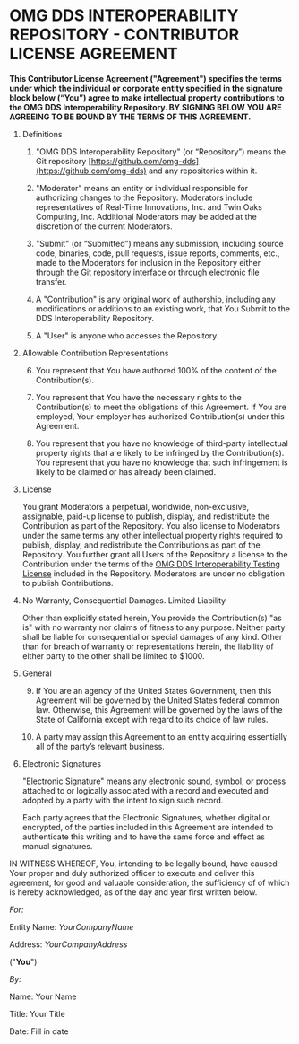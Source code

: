 # OMG DDS INTEROPERABILITY REPOSITORY - CONTRIBUTOR LICENSE AGREEMENT

**This Contributor License Agreement ("Agreement") specifies the terms under which the individual or corporate entity specified in the signature block below (“You”) agree to make intellectual property contributions to the OMG DDS Interoperability Repository.   BY SIGNING BELOW YOU ARE AGREEING TO BE BOUND BY THE TERMS OF THIS AGREEMENT.**

1. Definitions

    1. "OMG DDS Interoperability Repository" (or “Repository”) means the Git repository [https://github.com/omg-dds](https://github.com/omg-dds) and any repositories within it.

    2. "Moderator" means an entity or individual responsible for authorizing changes to the Repository.  Moderators include representatives of Real-Time Innovations, Inc. and Twin Oaks Computing, Inc.  Additional Moderators may be added at the discretion of the current Moderators.

    3. "Submit" (or “Submitted”) means any submission, including source code, binaries, code, pull requests, issue reports, comments, etc., made to the Moderators for inclusion in the Repository either through the Git repository interface or through electronic file transfer.   

    4. A "Contribution" is any original work of authorship, including any modifications or additions to an existing work, that You Submit to the DDS Interoperability Repository.

    5. A "User" is anyone who accesses the Repository.

2. Allowable Contribution Representations

    6. You represent that You have authored 100% of the content of the Contribution(s).

    7. You represent that You have the necessary rights to the Contribution(s) to meet the obligations of this Agreement.  If You are employed, Your employer has authorized Contribution(s) under this Agreement.

    8. You represent that you have no knowledge of third-party intellectual property rights that are likely to be infringed by the Contribution(s).  You represent that you have no knowledge that such infringement is likely to be claimed or has already been claimed.

3. License

    You grant Moderators a perpetual, worldwide, non-exclusive, assignable, paid-up license to publish, display, and redistribute the Contribution as part of the Repository.  You also license to Moderators under the same terms any other intellectual property rights required to publish, display, and redistribute the Contributions as part of the Repository.  You further grant all Users of the Repository a license to the Contribution under the terms of the [OMG DDS Interoperability Testing License](../LICENSE.md) included in the Repository.  Moderators are under no obligation to publish Contributions.

4. No Warranty, Consequential Damages.  Limited Liability

    Other than explicitly stated herein, You provide the Contribution(s) "as is" with no warranty nor claims of fitness to any purpose.  Neither party shall be liable for consequential or special damages of any kind.  Other than for breach of warranty or representations herein, the liability of either party to the other shall be limited to $1000.

5. General 

    9. If You are an agency of the United States Government, then this Agreement will be governed by the United States federal common law.  Otherwise, this Agreement will be governed by the laws of the State of California except with regard to its choice of law rules.  

    10. A party may assign this Agreement to an entity acquiring essentially all of the party’s relevant business.

6. Electronic Signatures

    "Electronic Signature" means any electronic sound, symbol, or process attached to or logically associated with a record and executed and adopted by a party with the intent to sign such record.

    Each party agrees that the Electronic Signatures, whether digital or encrypted, of the parties included in this Agreement are intended to authenticate this writing and to have the same force and effect as manual signatures.


IN WITNESS WHEREOF, You, intending to be legally bound, have caused Your proper and duly authorized officer to execute and deliver this agreement, for good and valuable consideration, the sufficiency of of which is hereby acknowledged, as of the day and year first written below.  

*For:*

Entity Name: _YourCompanyName_

Address:	_YourCompanyAddress_

 ("**You**")

*By:*							

Name:			Your Name				

Title: 			Your Title				

Date:			Fill in date				 

